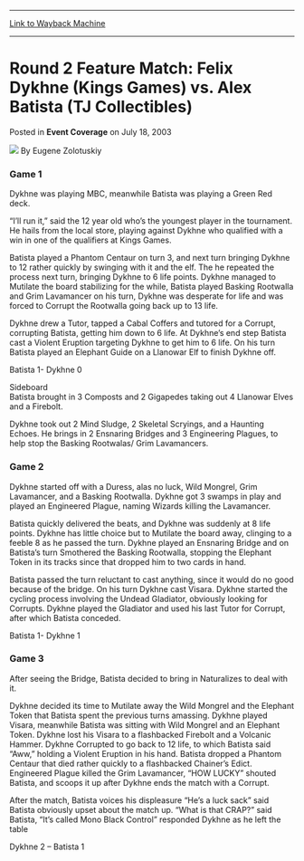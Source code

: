 
---
[Link to Wayback Machine](https://web.archive.org/web/20220814215935/https://magic.wizards.com/en/articles/archive/event-coverage/round-2-feature-match-felix-dykhne-kings-games-vs-alex-batista-tj)

[_metadata_:author]:- "Eugene Zolotuskiy"
[_metadata_:description]:- "Game 1Dykhne was playing MBC, meanwhile Batista was playing a Green Red deck.“I’ll run it,” said the 12 year old who’s the youngest player in the tournament. He hails from the local store, playing against Dykhne who qualified with a win in one of the qualifiers at Kings Games.Batista played a Phantom Centaur on turn 3, and next turn bringing Dykhne to 12 rather quickly by"
[_metadata_:generator]:- "Drupal 7 (http://drupal.org)"
[_metadata_:node]:- "795301"
[_metadata_:publish_date]:- "2003-07-18"
[_metadata_:source]:- "div-main-content"
[_metadata_:title]:- "Round 2 Feature Match: Felix Dykhne (Kings Games) vs. Alex Batista (TJ Collectibles)"
[_metadata_:wayback_capture_timestamp]:- "2022-08-14 21:59:35"
[_metadata_:wayback_raw_url]:- "https://web.archive.org/web/20220814215935id_/https://magic.wizards.com/en/articles/archive/event-coverage/round-2-feature-match-felix-dykhne-kings-games-vs-alex-batista-tj"
[_metadata_:wayback_url]:- "https://magic.wizards.com/en/articles/archive/event-coverage/round-2-feature-match-felix-dykhne-kings-games-vs-alex-batista-tj"
---


Round 2 Feature Match: Felix Dykhne (Kings Games) vs. Alex Batista (TJ Collectibles)
====================================================================================



 Posted in **Event Coverage**
 on July 18, 2003 






![](https://media.magic.wizards.com/styles/auth_small/public/generic-avatar-150_691.png)
By Eugene Zolotuskiy











### Game 1

Dykhne was playing MBC, meanwhile Batista was playing a Green Red deck.

“I’ll run it,” said the 12 year old who’s the youngest player in the tournament. He hails from the local store, playing against Dykhne who qualified with a win in one of the qualifiers at Kings Games.

Batista played a Phantom Centaur on turn 3, and next turn bringing Dykhne to 12 rather quickly by swinging with it and the elf. The he repeated the process next turn, bringing Dykhne to 6 life points. Dykhne managed to Mutilate the board stabilizing for the while, Batista played Basking Rootwalla and Grim Lavamancer on his turn, Dykhne was desperate for life and was forced to Corrupt the Rootwalla going back up to 13 life.

Dykhne drew a Tutor, tapped a Cabal Coffers and tutored for a Corrupt, corrupting Batista, getting him down to 6 life. At Dykhne’s end step Batista cast a Violent Eruption targeting Dykhne to get him to 6 life. On his turn Batista played an Elephant Guide on a Llanowar Elf to finish Dykhne off.

Batista 1- Dykhne 0

Sideboard  
 Batista brought in 3 Composts and 2 Gigapedes taking out 4 Llanowar Elves and a Firebolt.

Dykhne took out 2 Mind Sludge, 2 Skeletal Scryings, and a Haunting Echoes. He brings in 2 Ensnaring Bridges and 3 Engineering Plagues, to help stop the Basking Rootwalas/ Grim Lavamancers.

### Game 2

Dykhne started off with a Duress, alas no luck, Wild Mongrel, Grim Lavamancer, and a Basking Rootwalla. Dykhne got 3 swamps in play and played an Engineered Plague, naming Wizards killing the Lavamancer.

Batista quickly delivered the beats, and Dykhne was suddenly at 8 life points. Dykhne has little choice but to Mutilate the board away, clinging to a feeble 8 as he passed the turn. Dykhne played an Ensnaring Bridge and on Batista’s turn Smothered the Basking Rootwalla, stopping the Elephant Token in its tracks since that dropped him to two cards in hand. 

Batista passed the turn reluctant to cast anything, since it would do no good because of the bridge. On his turn Dykhne cast Visara. Dykhne started the cycling process involving the Undead Gladiator, obviously looking for Corrupts. Dykhne played the Gladiator and used his last Tutor for Corrupt, after which Batista conceded.

Batista 1- Dykhne 1

### Game 3

After seeing the Bridge, Batista decided to bring in Naturalizes to deal with it. 

Dykhne decided its time to Mutilate away the Wild Mongrel and the Elephant Token that Batista spent the previous turns amassing. Dykhne played Visara, meanwhile Batista was sitting with Wild Mongrel and an Elephant Token. Dykhne lost his Visara to a flashbacked Firebolt and a Volcanic Hammer. Dykhne Corrupted to go back to 12 life, to which Batista said “Aww,” holding a Violent Eruption in his hand. Batista dropped a Phantom Centaur that died rather quickly to a flashbacked Chainer’s Edict. Engineered Plague killed the Grim Lavamancer, “HOW LUCKY” shouted Batista, and scoops it up after Dykhne ends the match with a Corrupt.

After the match, Batista voices his displeasure “He’s a luck sack” said Batista obviously upset about the match up. “What is that CRAP?” said Batista, “It’s called Mono Black Control” responded Dykhne as he left the table

Dykhne 2 – Batista 1







